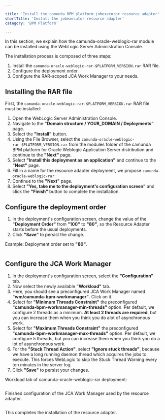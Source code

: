 ```yaml
---

title: 'Install the camunda BPM platform jobexecutor resource adapter'
shortTitle: 'Install the jobexecutor resource adapter'
category: 'BPM Platform'

---
```



In this section, we explain how the camunda-oracle-weblogic-rar module can be installed using the WebLogic Server Administration Console.

The installation process is composed of three steps:

1. Install the <code>camunda-oracle-weblogic-rar-$PLATFORM_VERSION.rar</code> RAR file.
2. Configure the deployment order.
3. Configure the RAR-scoped JCA Work Manager to your needs.


## Installing the RAR file

First, the <code>camunda-oracle-weblogic-rar-$PLATFORM_VERSION.rar</code> RAR file must be installed:

1. Open the WebLogic Server Administration Console.
2. Navigate to the **"Domain structure / YOUR_DOMAIN / Deployments"** page.
3. Select the **"Install"** button.
4. Using the File Browser, select the <code>camunda-oracle-weblogic-rar-$PLATFORM_VERSION.rar</code> from the modules folder of the camunda BPM platform for Oracle Weblogic Application Server distribution and continue to the **"Next"** page.
5. Select **"Install this deployment as an application"** and continue to the **"Next"** page.
6. Fill in a name for the resource adapter deployment, we propose <code>camunda-oracle-weblogic-rar</code>.
7. Continue to the **"Next"** page.
8. Select **"Yes, take me to the deployment's configuration screen"** and click the **"Finish"** button to complete the installation.


## Configure the deployment order

1. In the deployment's configuration screen, change the value of the **"Deployment Order"** from **"100"** to **"80"**, so the Resource Adapter starts before the usual deployments.
2. Click **"Save"** to persist the change.  


Example: Deployment order set to **"80"**.

<a href="ref:asset:/guides/installation-guide/wls/assets/img/configuration-rar-deploymentorder.png" target="_blank">
  <img class="tile" src="ref:asset:/guides/installation-guide/wls/assets/img/configuration-rar-deploymentorder.png" alt=""/>
</a>  


## Configure the JCA Work Manager

1. In the deployment's configuration screen, select the **"Configuration"** tab.
2. Now select the newly available **"Workload"** tab.
3. Here, you should see a preconfigured JCA Work Manager named **"wm/camunda-bpm-workmanager"**. Click on it.
4. Select for **"Minimum Threads Constraint"** the preconfigured **"camunda-bpm-workmanager-min-threads"** option. Per default, we configure 2 threads as a minimum. **At least 2 threads are required**, but you can increase them when you think you do alot of asynchronous work.
5. Select for **"Maximum Threads Constraint"** the preconfigured **"camunda-bpm-workmanager-max-threads"** option. Per default, we configure 5 threads, but you can increase them when you think you do a lot of asynchronous work.
6. For the **"Stuck Thread Action"**, select **"Ignore stuck threads"**, because we have a long running daemon thread which acquires the jobs to execute. This forces WebLogic to skip the Stuck Thread Warning every ten minutes in the server log.
7. Click **"Save"** to persist your changes.  


Workload tab of camunda-oracle-weblogic-rar deployment:

<a href="ref:asset:/guides/installation-guide/wls/assets/img/configuration-workload.png" target="_blank">
  <img class="tile" src="ref:asset:/guides/installation-guide/wls/assets/img/configuration-workload.png" alt=""/>
</a>  



Finished configuration of the JCA Work Manager used by the resource adapter.

<a href="ref:asset:/guides/installation-guide/wls/assets/img/configuration-work-manager.png" target="_blank">
  <img class="tile" src="ref:asset:/guides/installation-guide/wls/assets/img/configuration-work-manager.png" alt=""/>
</a>  


This completes the installation of the resource adapter.